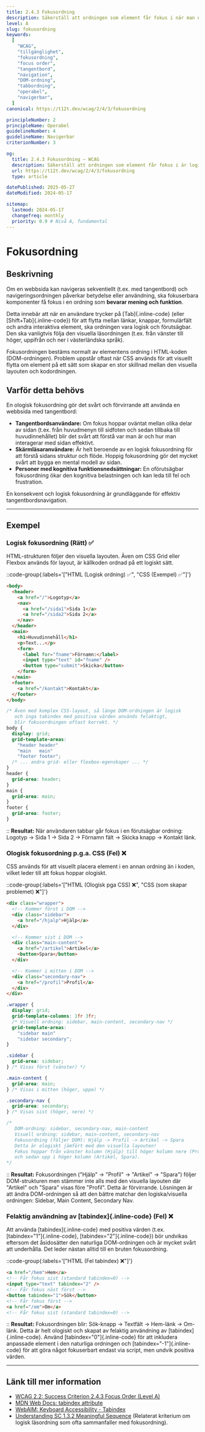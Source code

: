 ```yaml
---
title: 2.4.3 Fokusordning
description: Säkerställ att ordningen som element får fokus i när man navigerar med tangentbord är logisk och meningsfull.
level: A
slug: fokusordning
keywords:
  [
    "WCAG",
    "tillgänglighet",
    "fokusordning",
    "focus order",
    "tangentbord",
    "navigation",
    "DOM-ordning",
    "tabbordning",
    "operabel",
    "navigerbar",
  ]
canonical: https://t12t.dev/wcag/2/4/3/fokusordning

principleNumber: 2
principleName: Operabel
guidelineNumber: 4
guidelineName: Navigerbar
criterionNumber: 3

og:
  title: 2.4.3 Fokusordning – WCAG
  description: Säkerställ att ordningen som element får fokus i är logisk.
  url: https://t12t.dev/wcag/2/4/3/fokusordning
  type: article

datePublished: 2025-05-27
dateModified: 2024-05-17

sitemap:
  lastmod: 2024-05-17
  changefreq: monthly
  priority: 0.9 # Nivå A, fundamental
---
```


# Fokusordning

## Beskrivning

Om en webbsida kan navigeras sekventiellt (t.ex. med tangentbord) och navigeringsordningen påverkar betydelse eller användning, ska fokuserbara komponenter få fokus i en ordning som **bevarar mening och funktion**.

Detta innebär att när en användare trycker på [Tab]{.inline-code} (eller [Shift+Tab]{.inline-code}) för att flytta mellan länkar, knappar, formulärfält och andra interaktiva element, ska ordningen vara logisk och förutsägbar. Den ska vanligtvis följa den visuella läsordningen (t.ex. från vänster till höger, uppifrån och ner i västerländska språk).

Fokusordningen bestäms normalt av elementens ordning i HTML-koden (DOM-ordningen). Problem uppstår oftast när CSS används för att visuellt flytta om element på ett sätt som skapar en stor skillnad mellan den visuella layouten och kodordningen.

## Varför detta behövs

En ologisk fokusordning gör det svårt och förvirrande att använda en webbsida med tangentbord:

- **Tangentbordsanvändare:** Om fokus hoppar oväntat mellan olika delar av sidan (t.ex. från huvudmenyn till sidfoten och sedan tillbaka till huvudinnehållet) blir det svårt att förstå var man är och hur man interagerar med sidan effektivt.
- **Skärmläsaranvändare:** Är helt beroende av en logisk fokusordning för att förstå sidans struktur och flöde. Hoppig fokusordning gör det mycket svårt att bygga en mental modell av sidan.
- **Personer med kognitiva funktionsnedsättningar:** En oförutsägbar fokusordning ökar den kognitiva belastningen och kan leda till fel och frustration.

En konsekvent och logisk fokusordning är grundläggande för effektiv tangentbordsnavigation.

---

## Exempel

### Logisk fokusordning (Rätt) ✅

HTML-strukturen följer den visuella layouten. Även om CSS Grid eller Flexbox används för layout, är källkoden ordnad på ett logiskt sätt.

::code-group{:labels='["HTML (Logisk ordning) ✅", "CSS (Exempel) ✅"]'}

```html showLineNumbers
<body>
  <header>
    <a href="/">Logotyp</a>
    <nav>
      <a href="/sida1">Sida 1</a>
      <a href="/sida2">Sida 2</a>
    </nav>
  </header>
  <main>
    <h1>Huvudinnehåll</h1>
    <p>Text...</p>
    <form>
      <label for="fname">Förnamn:</label>
      <input type="text" id="fname" />
      <button type="submit">Skicka</button>
    </form>
  </main>
  <footer>
    <a href="/kontakt">Kontakt</a>
  </footer>
</body>
```

```css showLineNumbers
/* Även med komplex CSS-layout, så länge DOM-ordningen är logisk
   och inga tabindex med positiva värden används felaktigt,
   blir fokusordningen oftast korrekt. */
body {
  display: grid;
  grid-template-areas:
    "header header"
    "main   main"
    "footer footer";
  /* ... andra grid- eller flexbox-egenskaper ... */
}
header {
  grid-area: header;
}
main {
  grid-area: main;
}
footer {
  grid-area: footer;
}
```

::
**Resultat:** När användaren tabbar går fokus i en förutsägbar ordning: Logotyp -> Sida 1 -> Sida 2 -> Förnamn fält -> Skicka knapp -> Kontakt länk.

### Ologisk fokusordning p.g.a. CSS (Fel) ❌

CSS används för att visuellt placera element i en annan ordning än i koden, vilket leder till att fokus hoppar ologiskt.

::code-group{:labels='["HTML (Ologisk pga CSS) ❌", "CSS (som skapar problemet) ❌"]'}

```html {1-3, 5-7, 9-11} showLineNumbers
<div class="wrapper">
  <!-- Kommer först i DOM -->
  <div class="sidebar">
    <a href="/hjalp">Hjälp</a>
  </div>

  <!-- Kommer sist i DOM -->
  <div class="main-content">
    <a href="/artikel">Artikel</a>
    <button>Spara</button>
  </div>

  <!-- Kommer i mitten i DOM -->
  <div class="secondary-nav">
    <a href="/profil">Profil</a>
  </div>
</div>
```

```css showLineNumbers
.wrapper {
  display: grid;
  grid-template-columns: 1fr 3fr;
  /* Visuell ordning: sidebar, main-content, secondary-nav */
  grid-template-areas:
    "sidebar main"
    "sidebar secondary";
}

.sidebar {
  grid-area: sidebar;
} /* Visas först (vänster) */

.main-content {
  grid-area: main;
} /* Visas i mitten (höger, uppe) */

.secondary-nav {
  grid-area: secondary;
} /* Visas sist (höger, nere) */

/*
   DOM-ordning: sidebar, secondary-nav, main-content
   Visuell ordning: sidebar, main-content, secondary-nav
   Fokusordning (följer DOM): Hjälp -> Profil -> Artikel -> Spara
   Detta är ologiskt jämfört med den visuella layouten!
   Fokus hoppar från vänster kolumn (Hjälp) till höger kolumn nere (Profil)
   och sedan upp i höger kolumn (Artikel, Spara).
*/
```

::
**Resultat:** Fokusordningen ("Hjälp" -> "Profil" -> "Artikel" -> "Spara") följer DOM-strukturen men stämmer inte alls med den visuella layouten där "Artikel" och "Spara" visas före "Profil". Detta är förvirrande. Lösningen är att ändra DOM-ordningen så att den bättre matchar den logiska/visuella ordningen: Sidebar, Main Content, Secondary Nav.

### Felaktig användning av [tabindex]{.inline-code} (Fel) ❌

Att använda [tabindex]{.inline-code} med positiva värden (t.ex. [tabindex="1"]{.inline-code}, [tabindex="2"]{.inline-code}) bör undvikas eftersom det åsidosätter den naturliga DOM-ordningen och är mycket svårt att underhålla. Det leder nästan alltid till en bruten fokusordning.

::code-group{:labels='["HTML (Fel tabindex) ❌"]'}

```html showLineNumbers
<a href="/hem">Hem</a>
<!-- Får fokus sist (standard tabindex=0) -->
<input type="text" tabindex="2" />
<!-- Får fokus näst först -->
<button tabindex="1">Sök</button>
<!-- Får fokus först -->
<a href="/om">Om</a>
<!-- Får fokus sist (standard tabindex=0) -->
```

::
**Resultat:** Fokusordningen blir: Sök-knapp -> Textfält -> Hem-länk -> Om-länk. Detta är helt ologiskt och skapat av felaktig användning av [tabindex]{.inline-code}. Använd [tabindex="0"]{.inline-code} för att inkludera anpassade element i den naturliga ordningen och [tabindex="-1"]{.inline-code} för att göra något fokuserbart endast via script, men undvik positiva värden.

---

## Länk till mer information

- [WCAG 2.2: Success Criterion 2.4.3 Focus Order (Level A)](https://www.w3.org/WAI/WCAG22/Understanding/focus-order.html)
- [MDN Web Docs: tabindex attribute](https://developer.mozilla.org/en-US/docs/Web/HTML/Global_attributes/tabindex)
- [WebAIM: Keyboard Accessibility - Tabindex](https://webaim.org/techniques/keyboard/tabindex)
- [Understanding SC 1.3.2 Meaningful Sequence](https://www.w3.org/WAI/WCAG22/Understanding/meaningful-sequence.html) (Relaterat kriterium om logisk läsordning som ofta sammanfaller med fokusordning).
